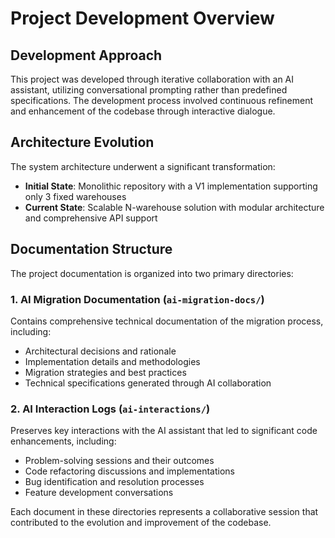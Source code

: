 # Project Development Overview

## Development Approach

This project was developed through iterative collaboration with an AI assistant, utilizing conversational prompting rather than predefined specifications. The development process involved continuous refinement and enhancement of the codebase through interactive dialogue.

## Architecture Evolution

The system architecture underwent a significant transformation:
- **Initial State**: Monolithic repository with a V1 implementation supporting only 3 fixed warehouses
- **Current State**: Scalable N-warehouse solution with modular architecture and comprehensive API support

## Documentation Structure

The project documentation is organized into two primary directories:

### 1. AI Migration Documentation (`ai-migration-docs/`)
Contains comprehensive technical documentation of the migration process, including:
- Architectural decisions and rationale
- Implementation details and methodologies
- Migration strategies and best practices
- Technical specifications generated through AI collaboration

### 2. AI Interaction Logs (`ai-interactions/`)
Preserves key interactions with the AI assistant that led to significant code enhancements, including:
- Problem-solving sessions and their outcomes
- Code refactoring discussions and implementations
- Bug identification and resolution processes
- Feature development conversations

Each document in these directories represents a collaborative session that contributed to the evolution and improvement of the codebase.